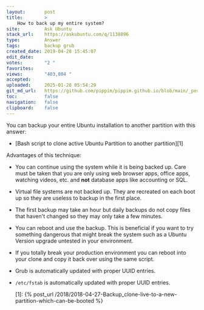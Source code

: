 ```yaml
---
layout:       post
title:        >
    How to back up my entire system?
site:         Ask Ubuntu
stack_url:    https://askubuntu.com/q/1138896
type:         Answer
tags:         backup grub
created_date: 2019-04-28 15:45:07
edit_date:    
votes:        "2 "
favorites:    
views:        "403,804 "
accepted:     
uploaded:     2025-01-28 05:54:29
git_md_url:   https://github.com/pippim/pippim.github.io/blob/main/_posts/2019/2019-04-28-How-to-back-up-my-entire-system_.md
toc:          false
navigation:   false
clipboard:    false
---
```


You can backup your entire Ubuntu installation to another partition with this answer:

- [Bash script to clone active Ubuntu Partition to another partition][1]

Advantages of this technique:

- You can continue using the system while it is being backed up. Care must be taken that you are only using web browser apps, office apps, watching videos, etc. and **not** database apps like accounting or SQL.
- Virtual file systems are not backed up. They are recreated on each boot up so they are useless to backup in the first place.
- The first backup may take an hour but daily backups do not copy files that haven't changed so they may only take a few minutes.
- You can reboot and use the backup. This is beneficial if you want to try something dangerous that might break the system such as a Ubuntu Version upgrade untested in your environment.
- If you totally break your production environment you can reboot into your clone and copy it back over using the same script.
- Grub is automatically updated with proper UUID entries.
- `/etc/fstab` is automatically updated with proper UUID entries.


  [1]: {% post_url /2018/2018-04-27-Backup_clone-live-to-a-new-partition-which-can-be-booted %}
